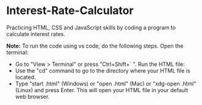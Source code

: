 # Interest-Rate-Calculator
Practicing HTML, CSS and JavaScript skills by coding a program to calculate interest rates.


**Note:** To run the code using vs code, do the following steps.
Open the terminal:
 - Go to "View > Terminal" or press "Ctrl+Shift+` ".
Run the HTML file:
 - Use the "cd" command to go to the directory where your HTML file is located.
 - Type "start <filename>.html" (Windows) or "open <filename>.html" (Mac) or "xdg-open <filename>.html" (Linux) and press Enter. 
This will open your HTML file in your default web browser.
